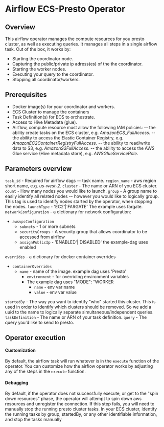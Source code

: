 # Airflow ECS-Presto Operator

## Overview
This airflow operator manages the compute resources for you presto cluster,
as well as executing queries.  It manages all steps in a single airflow task.
Out of the box,  it works by:
- Starting the coordinator node.
- Capturing the public/private ip adress(es) of the the coordinator.
- Starting the worker nodes.
- Executing your query to the coordinator.
- Stopping all coordinator/workers.

## Prerequisites
- Docker image(s) for your coordinator and workers.
- ECS Cluster to manage the containers
- Task Definition(s) for ECS to orchestrate.
- Access to Hive Metadata (glue).
- Airflow, compute resource must allow the following IAM policies:
-- the ability create tasks on the ECS cluster, e.g. _AmazonECS_FullAccess_.
-- the ability to access the Elastic Container Registry, e.g. _AmazonEC2ContainerRegistryFullAccess_.
-- the ability to read/write data to S3, e.g. _AmazonS3FullAccess_.
-- the ability to access the AWS Glue service (Hive metadata store), e.g. _AWSGlueServiceRole_.

## Parameters overview

`task_id`  - Required for airflow dags -- task name.
`region_name` - aws region short name, e.g. _us-west-2_.
`cluster` - The name or ARN of you ECS cluster.
`count` - How many nodes you would like to launch.
`group` - A group name to easily identify all related nodes -- however you would
  like to logically group.  This tag is used to identify nodes started by the
  operator, when stopping the nodes.
`launchType` - 'EC2'|'FARGATE'  The example uses fargate.
`networkConfiguration` - a dictionary for network configuration:

- `awsvpcConfiguration`
    - `subnets` - 1 or more subnets
    - `securityGroups` - A security group that allows coordinator to be accessed from airflow
    - `assignPublicIp` - 'ENABLED'|'DISABLED' the example-dag uses enabled

`overrides` - a dictionary for docker container overrides

- `containerOverrides`
    - `name` - name of the image.  example dag uses 'Presto'
        - `environment` - for overriding environment variables
        - The example dag uses "MODE": "WORKER
            - `name` - env var name
            - `value` - env var value

`startedBy` - The way you want to identify "who" started this cluster.  This is used in order to identify which clusters should be removed.  So we add a uuid to the name to logically separate simultaneous/independent queries.
`taskDefinition` - The name or ARN of your task definition.
`query` - The query you'd like to send to presto.

## Operator execution
#### Customization
  By default,  the airflow task will run whatever is in the `execute` function of the operator.  You can customize how the airflow operator works by adjusting any of the steps in the `execute` function.

#### Debugging
  By default, if the operator does not successfully execute,  or get to the "spin down resources" phase, the operator will attempt to spin down aws resources and unregister the connection.  If this step fails, you will need to manually stop the running presto cluster tasks.  In your ECS cluster,  Identify the running tasks by group,  startedBy, or any other identifiable information,  and stop the tasks manually  
